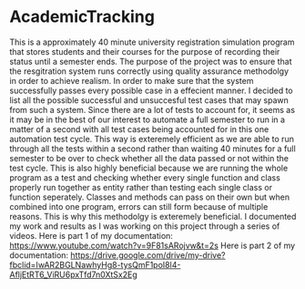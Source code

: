 # AcademicTracking
This is a approximately 40 minute university registration simulation program that stores students and their courses for the purpose of recording their status until a semester ends. The purpose of the project was to ensure that the resgitration system runs correctly using quality assurance methodolgy in order to achieve realism.
In order to make sure that the system successfully passes every possible case in a effecient manner. I decided to list all the possible successful and unsuccesful test cases that may spawn from such a system. 
Since there are a lot of tests to account for, it seems as it may be in the best of our interest to automate a full semester to run in a matter of a second with all test cases being accounted for in this one automation test cycle. This way is exteremely efficient as we are able to run through all the tests within a second rather than waiting 40 minutes for a full semester to be over to check whether all the data passed or not within the test cycle. This is also highly beneficial because we are running the whole program as a test and checking whether every single function and class properly run together as entity rather than testing each single class or function seperately. Classes and methods can pass on their own but when combined into one program, errors can still form because of multiple reasons. This is why this methodolgy is exteremely beneficial.
I documented my work and results as I was working on this project through a series of videos. 
Here is part 1 of my documentation: https://www.youtube.com/watch?v=9F81sARojvw&t=2s
Here is part 2 of my documentation: https://drive.google.com/drive/my-drive?fbclid=IwAR2BGLNawhyHg8-tysQmF1poI8l4-AfljEtRT6_ViRU6pxTfd7n0XtSx2Eg
